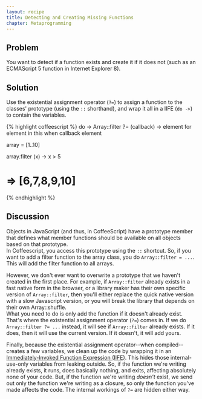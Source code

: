 ```yaml
---
layout: recipe
title: Detecting and Creating Missing Functions
chapter: Metaprogramming
---
```

## Problem

You want to detect if a function exists and create it if it does not (such as an ECMAScript 5 function in Internet Explorer 8).

## Solution

Use the existential assignment operator (`?=`) to assign a function to the classes' prototype (using the `::` shorthand), and wrap it all in a IIFE (`do ->`) to contain the variables.

{% highlight coffeescript %}
do -> Array::filter ?= (callback) ->
  element for element in this when callback element

array = [1..10]

array.filter (x) -> x > 5
# => [6,7,8,9,10]
{% endhighlight %}

## Discussion

Objects in JavaScript (and thus, in CoffeeScript) have a prototype member that defines what member functions should be available on all objects based on that prototype.  
In Coffeescript, you access this prototype using the `::` shortcut. So, if you want to add a filter function to the array class, you do `Array::filter = ...`. This will add the filter function to all arrays.

However, we don't ever want to overwrite a prototype that we haven't created in the first place. For example, if `Array::filter` already exists in a fast native form in the browser, or a library maker has their own specific version of `Array::filter`, then you'll either replace the quick native version with a slow Javascript version, or you will break the library that depends on their own Array::shuffle.  
What you need to do is only add the function if it doesn't already exist. That's where the existential assignment operator (`?=`) comes in. If we do `Array::filter ?= ...` instead, it will see if `Array::filter` already exists. If it does, then it will use the current version. If it doesn't, it will add yours.

Finally, because the existential assignment operator--when compiled--creates a few variables, we clean up the code by wrapping it in an [Immediately-Invoked Function Expression (IIFE)](http://benalman.com/news/2010/11/immediately-invoked-function-expression/). This hides those internal-use-only variables from leaking outside. So, if the function we're writing already exists, it runs, does basically nothing, and exits, affecting absolutely none of your code. But, if the function we're writing *doesn't* exist, we send out only the function we're writing as a closure, so only the function you've made affects the code. The internal workings of `?=` are hidden either way.
